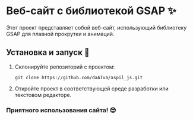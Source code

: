# Веб-сайт с библиотекой GSAP ✨

Этот проект представляет собой веб-сайт, использующий библиотеку GSAP для плавной прокрутки и анимаций. 

## Установка и запуск 🚀

1. Склонируйте репозиторий с проектом:
   ```
   git clone https://github.com/daATva/aspil_js.git
   ```
2. Откройте проект в соответствующей среде разработки или текстовом редакторе.

### Приятного использования сайта! 😎 